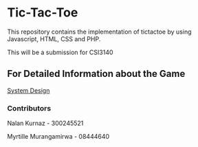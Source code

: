 # Tic-Tac-Toe
<p>This repository contains the implementation of tictactoe by using Javascript, HTML, CSS and PHP.</p>
<p>This will be a submission for CSI3140 </p>

## For Detailed Information about the Game
[System Design](/docs/design_system.md)

### Contributors
<p>Nalan Kurnaz - 300245521 </p>
<p>Myrtille Murangamirwa - 08444640</p> 
